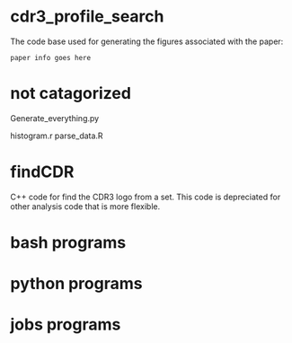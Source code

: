 # cdr3_profile_search

The code base used for generating the figures associated with the paper:

```
paper info goes here
```

# not catagorized

Generate_everything.py

histogram.r
parse_data.R

# findCDR

C++ code for find the CDR3 logo from a set. This code is depreciated for other analysis code that is more flexible.


# bash programs

# python programs

# jobs programs 